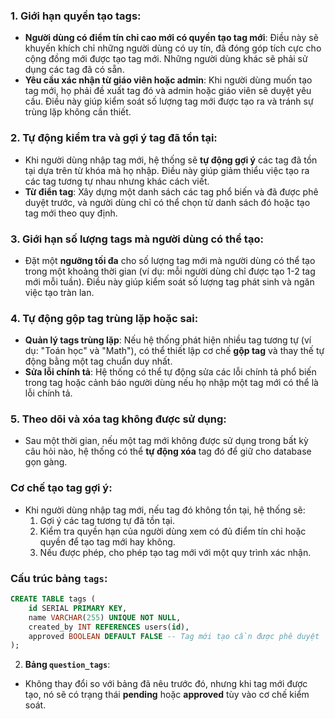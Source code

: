 ### 1. **Giới hạn quyền tạo tags:**
   - **Người dùng có điểm tín chỉ cao mới có quyền tạo tag mới**: Điều này sẽ khuyến khích chỉ những người dùng có uy tín, đã đóng góp tích cực cho cộng đồng mới được tạo tag mới. Những người dùng khác sẽ phải sử dụng các tag đã có sẵn.
   - **Yêu cầu xác nhận từ giáo viên hoặc admin**: Khi người dùng muốn tạo tag mới, họ phải đề xuất tag đó và admin hoặc giáo viên sẽ duyệt yêu cầu. Điều này giúp kiểm soát số lượng tag mới được tạo ra và tránh sự trùng lặp không cần thiết.

### 2. **Tự động kiểm tra và gợi ý tag đã tồn tại:**
   - Khi người dùng nhập tag mới, hệ thống sẽ **tự động gợi ý** các tag đã tồn tại dựa trên từ khóa mà họ nhập. Điều này giúp giảm thiểu việc tạo ra các tag tương tự nhau nhưng khác cách viết.
   - **Từ điển tag**: Xây dựng một danh sách các tag phổ biến và đã được phê duyệt trước, và người dùng chỉ có thể chọn từ danh sách đó hoặc tạo tag mới theo quy định.

### 3. **Giới hạn số lượng tags mà người dùng có thể tạo:**
   - Đặt một **ngưỡng tối đa** cho số lượng tag mới mà người dùng có thể tạo trong một khoảng thời gian (ví dụ: mỗi người dùng chỉ được tạo 1-2 tag mới mỗi tuần). Điều này giúp kiểm soát số lượng tag phát sinh và ngăn việc tạo tràn lan.

### 4. **Tự động gộp tag trùng lặp hoặc sai:**
   - **Quản lý tags trùng lặp**: Nếu hệ thống phát hiện nhiều tag tương tự (ví dụ: "Toán học" và "Math"), có thể thiết lập cơ chế **gộp tag** và thay thế tự động bằng một tag chuẩn duy nhất.
   - **Sửa lỗi chính tả**: Hệ thống có thể tự động sửa các lỗi chính tả phổ biến trong tag hoặc cảnh báo người dùng nếu họ nhập một tag mới có thể là lỗi chính tả.

### 5. **Theo dõi và xóa tag không được sử dụng:**
   - Sau một thời gian, nếu một tag mới không được sử dụng trong bất kỳ câu hỏi nào, hệ thống có thể **tự động xóa** tag đó để giữ cho database gọn gàng.

### Cơ chế tạo tag gợi ý:
   - Khi người dùng nhập tag mới, nếu tag đó không tồn tại, hệ thống sẽ:
     1. Gợi ý các tag tương tự đã tồn tại.
     2. Kiểm tra quyền hạn của người dùng xem có đủ điểm tín chỉ hoặc quyền để tạo tag mới hay không.
     3. Nếu được phép, cho phép tạo tag mới với một quy trình xác nhận.

### Cấu trúc bảng `tags`:
   ```sql
   CREATE TABLE tags (
       id SERIAL PRIMARY KEY,
       name VARCHAR(255) UNIQUE NOT NULL,
       created_by INT REFERENCES users(id),
       approved BOOLEAN DEFAULT FALSE -- Tag mới tạo cần được phê duyệt
   );
   ```

2. **Bảng `question_tags`**:
- Không thay đổi so với bảng đã nêu trước đó, nhưng khi tag mới được tạo, nó sẽ có trạng thái **pending** hoặc **approved** tùy vào cơ chế kiểm soát.
